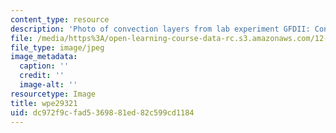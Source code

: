 ```yaml
---
content_type: resource
description: 'Photo of convection layers from lab experiment GFDII: Convection.'
file: /media/https%3A/open-learning-course-data-rc.s3.amazonaws.com/12-003-atmosphere-ocean-and-climate-dynamics-fall-2008/dc972f9cfad5369881ed82c599cd1184_wpe29321.jpg
file_type: image/jpeg
image_metadata:
  caption: ''
  credit: ''
  image-alt: ''
resourcetype: Image
title: wpe29321
uid: dc972f9c-fad5-3698-81ed-82c599cd1184
---
```

